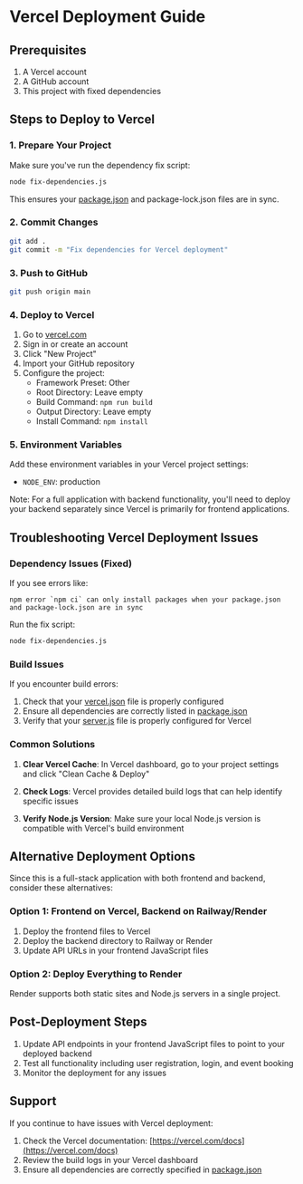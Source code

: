 # Vercel Deployment Guide

## Prerequisites
1. A Vercel account
2. A GitHub account
3. This project with fixed dependencies

## Steps to Deploy to Vercel

### 1. Prepare Your Project
Make sure you've run the dependency fix script:
```bash
node fix-dependencies.js
```

This ensures your [package.json](file:///C:/Users/Nikhil/Videos/f/web%20-%20Copy/package.json) and package-lock.json files are in sync.

### 2. Commit Changes
```bash
git add .
git commit -m "Fix dependencies for Vercel deployment"
```

### 3. Push to GitHub
```bash
git push origin main
```

### 4. Deploy to Vercel
1. Go to [vercel.com](https://vercel.com)
2. Sign in or create an account
3. Click "New Project"
4. Import your GitHub repository
5. Configure the project:
   - Framework Preset: Other
   - Root Directory: Leave empty
   - Build Command: `npm run build`
   - Output Directory: Leave empty
   - Install Command: `npm install`

### 5. Environment Variables
Add these environment variables in your Vercel project settings:
- `NODE_ENV`: production

Note: For a full application with backend functionality, you'll need to deploy your backend separately since Vercel is primarily for frontend applications.

## Troubleshooting Vercel Deployment Issues

### Dependency Issues (Fixed)
If you see errors like:
```
npm error `npm ci` can only install packages when your package.json and package-lock.json are in sync
```

Run the fix script:
```bash
node fix-dependencies.js
```

### Build Issues
If you encounter build errors:

1. Check that your [vercel.json](file:///C:/Users/Nikhil/Videos/f/web%20-%20Copy/vercel.json) file is properly configured
2. Ensure all dependencies are correctly listed in [package.json](file:///C:/Users/Nikhil/Videos/f/web%20-%20Copy/package.json)
3. Verify that your [server.js](file:///C:/Users/Nikhil/Videos/f/web%20-%20Copy/server.js) file is properly configured for Vercel

### Common Solutions

1. **Clear Vercel Cache**: In Vercel dashboard, go to your project settings and click "Clean Cache & Deploy"

2. **Check Logs**: Vercel provides detailed build logs that can help identify specific issues

3. **Verify Node.js Version**: Make sure your local Node.js version is compatible with Vercel's build environment

## Alternative Deployment Options

Since this is a full-stack application with both frontend and backend, consider these alternatives:

### Option 1: Frontend on Vercel, Backend on Railway/Render
1. Deploy the frontend files to Vercel
2. Deploy the backend directory to Railway or Render
3. Update API URLs in your frontend JavaScript files

### Option 2: Deploy Everything to Render
Render supports both static sites and Node.js servers in a single project.

## Post-Deployment Steps

1. Update API endpoints in your frontend JavaScript files to point to your deployed backend
2. Test all functionality including user registration, login, and event booking
3. Monitor the deployment for any issues

## Support

If you continue to have issues with Vercel deployment:

1. Check the Vercel documentation: [https://vercel.com/docs](https://vercel.com/docs)
2. Review the build logs in your Vercel dashboard
3. Ensure all dependencies are correctly specified in [package.json](file:///C:/Users/Nikhil/Videos/f/web%20-%20Copy/package.json)